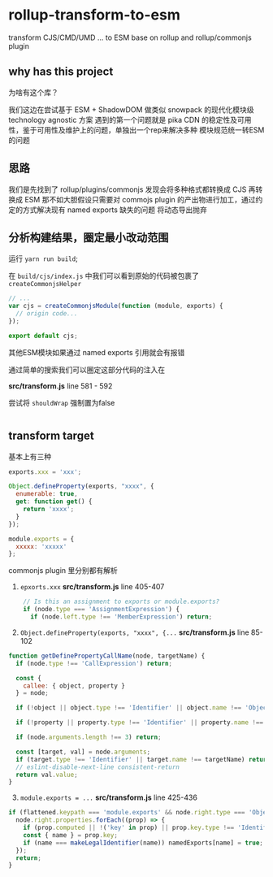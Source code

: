 # rollup-transform-to-esm
transform CJS/CMD/UMD ... to ESM base on rollup and rollup/commonjs plugin

## why has this project

为啥有这个库？

我们这边在尝试基于 ESM + ShadowDOM 做类似 snowpack 的现代化模块级 technology agnostic 方案
遇到的第一个问题就是 pika CDN 的稳定性及可用性，鉴于可用性及维护上的问题，单独出一个rep来解决多种
模块规范统一转ESM的问题

## 思路

我们是先找到了 rollup/plugins/commonjs
发现会将多种格式都转换成 CJS 再转换成 ESM
那不如大胆假设只需要对 commojs plugin 的产出物进行加工，通过约定的方式解决现有 named exports 缺失的问题
将动态导出抛弃

## 分析构建结果，圈定最小改动范围

运行 `yarn run build`;

在 `build/cjs/index.js` 中我们可以看到原始的代码被包裹了 `createCommonjsHelper`

```javascript
// ...
var cjs = createCommonjsModule(function (module, exports) {
  // origin code...
});

export default cjs;
```

其他ESM模块如果通过 named exports 引用就会有报错

通过简单的搜索我们可以圈定这部分代码的注入在

__src/transform.js__ line 581 - 592

尝试将 `shouldWrap` 强制置为false

```javascript

```

## transform target

基本上有三种

```javascript
exports.xxx = 'xxx';

Object.defineProperty(exports, "xxxx", {
  enumerable: true,
  get: function get() {
    return 'xxxx';
  }
});

module.exports = {
  xxxxx: 'xxxxx'
};
```

commonjs plugin 里分别都有解析

1. `epxorts.xxx`
  __src/transform.js__
  line 405-407

  ```javascript
      // Is this an assignment to exports or module.exports?
      if (node.type === 'AssignmentExpression') {
        if (node.left.type !== 'MemberExpression') return;
  ```

2. `Object.defineProperty(exports, "xxxx", {...`
  __src/transform.js__
  line 85-102

  ```javascript
  function getDefinePropertyCallName(node, targetName) {
    if (node.type !== 'CallExpression') return;

    const {
      callee: { object, property }
    } = node;

    if (!object || object.type !== 'Identifier' || object.name !== 'Object') return;

    if (!property || property.type !== 'Identifier' || property.name !== 'defineProperty') return;

    if (node.arguments.length !== 3) return;

    const [target, val] = node.arguments;
    if (target.type !== 'Identifier' || target.name !== targetName) return;
    // eslint-disable-next-line consistent-return
    return val.value;
  }
  ```
  
3. `module.exports = ...`
  __src/transform.js__
  line 425-436

  ```javascript
  if (flattened.keypath === 'module.exports' && node.right.type === 'ObjectExpression') {
    node.right.properties.forEach((prop) => {
      if (prop.computed || !('key' in prop) || prop.key.type !== 'Identifier') return;
      const { name } = prop.key;
      if (name === makeLegalIdentifier(name)) namedExports[name] = true;
    });
    return;
  }
  ```

